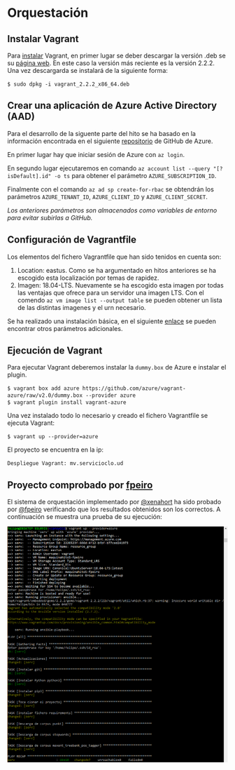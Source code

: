 # Orquestación

## Instalar Vagrant

Para [instalar](https://www.comoinstalarlinux.com/como-instalar-vagrant-en-ubuntu-16-04-y-linux-mint-18/) Vagrant, en primer lugar se deber descargar la versión .deb se su [página web](https://www.vagrantup.com/downloads.html). En este caso la versión más reciente es la versión 2.2.2. Una vez descargarda se instalará de la siguiente forma:

```
$ sudo dpkg -i vagrant_2.2.2_x86_64.deb
```

## Crear una aplicación de Azure Active Directory (AAD)

Para el desarrollo de la siguente parte del hito se ha basado en la información encontrada en el siguiente [repositorio](https://github.com/Azure/vagrant-azure) de GitHub de Azure.

En primer lugar hay que iniciar sesión de Azure con `az login`.

En segundo lugar ejecutaremos en comando `az account list --query "[?isDefault].id" -o ts` para obtener el parámetro `AZURE_SUBSCRIPTION_ID`.

Finalmente con el comando `az ad sp create-for-rbac` se obtendrán los parámetros `AZURE_TENANT_ID`, `AZURE_CLIENT_ID` y `AZURE_CLIENT_SECRET`.

*Los anteriores parámetros son almacenados como variables de entorno para evitar subirlas a GitHub.*

## Configuración de Vagrantfile

Los elementos del fichero Vagrantfile que han sido tenidos en cuenta son:
1. Location: eastus. Como se ha argumentado en hitos anteriores se ha escogido esta localización por temas de rapidez.
2. Imagen: 18.04-LTS. Nuevamente se ha escogido esta imagen por todas las ventajas que ofrece para un servidor una imagen LTS. Con el comendo `az vm image list --output table` se pueden obtener un lista de las distintas imagenes y el urn necesario.

Se ha realizado una instalación básica, en el siguiente [enlace](https://github.com/Azure/vagrant-azure) se pueden encontrar otros parámetros adicionales.

## Ejecución de Vagrant

Para ejecutar Vagrant deberemos instalar la `dummy.box` de Azure e instalar el plugin.

```
$ vagrant box add azure https://github.com/azure/vagrant-azure/raw/v2.0/dummy.box --provider azure
$ vagrant plugin install vagrant-azure
```

Una vez instalado todo lo necesario y creado el fichero Vagrantfile se ejecuta Vagrant:
```
$ vagrant up --provider=azure
```

El proyecto se encuentra en la ip:

```
Despliegue Vagrant: mv.servicioclo.ud
```

## Proyecto comprobado por [fpeiro](https://github.com/fpeiro)

El sistema de orquestación implementado por [@xenahort](https://github.com/xenahort) ha sido probado por [@fpeiro](https://github.com/fpeiro) verificando que los resultados obtenidos son los correctos. A continuación se muestra una prueba de su ejecución:

![Vagrant-fpeiro](https://github.com/fpeiro/proyectoCloudComputing/blob/master/img/vagrant-fpeiro.png)
